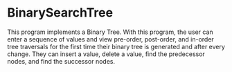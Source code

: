 # BinarySearchTree
This program implements a Binary Tree. With this program, the user can enter a sequence of values and view pre-order, post-order,  and in-order tree traversals for the first time their binary tree is generated and after every change.  They can insert a value, delete a value, find the predecessor nodes, and find the successor nodes. 
